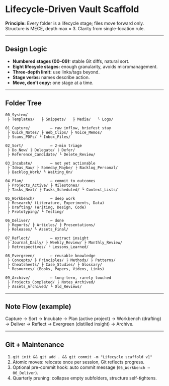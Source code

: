 # Lifecycle-Driven Vault Scaffold

**Principle:** Every folder is a lifecycle stage; files move forward only. Structure is MECE, depth max = 3. Clarity from single-location rule.

---

## Design Logic

* **Numbered stages (00–09):** stable Git diffs, natural sort.
* **Eight lifecycle stages:** enough granularity, avoids micromanagement.
* **Three-depth limit:** use links/tags beyond.
* **Stage verbs:** names describe action.
* **Move, don’t copy:** one stage at a time.

---

## Folder Tree

```
00_System/
 ├ Templates/   ├ Snippets/   ├ Media/   └ Logs/

01_Capture/         ← raw inflow, briefest stay
 ├ Quick_Notes/ ├ Web_Clips/ ├ Voice_Memos/ 
 ├ Scans_PDFs/ └ Inbox_Files/

02_Sort/            ← 2-min triage
 ├ Do_Now/ ├ Delegate/ ├ Defer/
 ├ Reference_Candidate/ └ Delete_Review/

03_Incubate/        ← not yet actionable
 ├ Ideas_Raw/ ├ Someday_Maybe/ ├ Backlog_Personal/
 ├ Backlog_Work/ └ Waiting_On/

04_Plan/            ← commit to outcomes
 ├ Projects_Active/ ├ Milestones/
 ├ Tasks_Next/ ├ Tasks_Scheduled/ └ Context_Lists/

05_Workbench/       ← deep work
 ├ Research/ (Literature, Experiments, Data)
 ├ Drafting/ (Writing, Design, Code)
 ├ Prototyping/ └ Testing/

06_Deliver/         ← done
 ├ Reports/ ├ Articles/ ├ Presentations/
 ├ Releases/ └ Assets_Final/

07_Reflect/         ← extract insight
 ├ Journal_Daily/ ├ Weekly_Review/ ├ Monthly_Review/
 ├ Retrospectives/ └ Lessons_Learned/

08_Evergreen/       ← reusable knowledge
 ├ Concepts/ ├ Principles/ ├ Methods/ ├ Patterns/
 ├ Cheatsheets/ ├ Case_Studies/ ├ Glossary/
 └ Resources/ (Books, Papers, Videos, Links)

09_Archive/         ← long-term, rarely touched
 ├ Projects_Completed/ ├ Notes_Archived/
 ├ Assets_Archived/ └ Old_Reviews/
```

---

## Note Flow (example)

Capture → Sort → Incubate → Plan (active project) → Workbench (drafting) → Deliver → Reflect → Evergreen (distilled insight) → Archive.

---

## Git + Maintenance

1. `git init && git add . && git commit -m "Lifecycle scaffold v1"`
2. Atomic moves: relocate once per session, Git reflects progress.
3. Optional pre-commit hook: auto commit message (`05_Workbench → 06_Deliver`).
4. Quarterly pruning: collapse empty subfolders, structure self-tightens.

